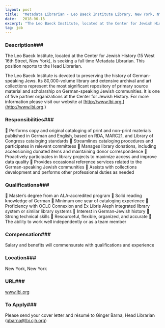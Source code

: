 ```yaml
---
layout: post
title:  "Metadata Librarian - Leo Baeck Institute Library, New York, NY"
date:   2018-06-13
excerpt: "The Leo Baeck Institute, located at the Center for Jewish History (15 West 16th Street, New York), is seeking a full time Metadata Librarian. This position reports to the Head Librarian. The Leo Baeck Institute is devoted to preserving the history of German-speaking Jews. Its 80,000-volume library and extensive archival..."
tag: job
---
```


### Description###

The Leo Baeck Institute, located at the Center for Jewish History (15 West 16th Street, New York), is seeking a full time Metadata Librarian. This position reports to the Head Librarian.

The Leo Baeck Institute is devoted to preserving the history of German-speaking Jews. Its 80,000-volume library and extensive archival and art collections represent the most significant repository of primary source material and scholarship on German-speaking Jewish communities. It is one of five partner organizations at the Center for Jewish History. For more information please visit our website at [http://www.lbi.org.](http://www.lbi.org.)



### Responsibilities###

	Performs copy and original cataloging of print and non-print materials published in German and English, based on RDA, MARC21, and Library of Congress cataloging standards
	Streamlines cataloging procedures and participates in relevant committees 
	Manages library donations, including accessioning donated items and maintaining donor correspondence
	Proactively participates in library projects to maximize access and improve data quality 
	Provides occasional reference services related to the German-speaking Jewish communities
	Assists with collections development and performs other professional  duties as needed


### Qualifications###

	Master’s degree from an ALA-accredited program 
	Solid reading knowledge of German 
	Minimum one year of cataloging experience
	Proficiency with OCLC Connexion and  Ex Libris Aleph integrated library system  or similar library systems
	Interest in German-Jewish history 
	Strong  technical skills
	Resourceful, flexible, organized, and accurate
	The ability to work well independently or as a team member



### Compensation###

Salary and benefits will commensurate with qualifications and experience 


### Location###

New York, New York 


### URL###

www.lbi.org

### To Apply###

Please send your cover letter and résumé to Ginger Barna, Head Librarian (gbarna@lbi.cjh.org) 





